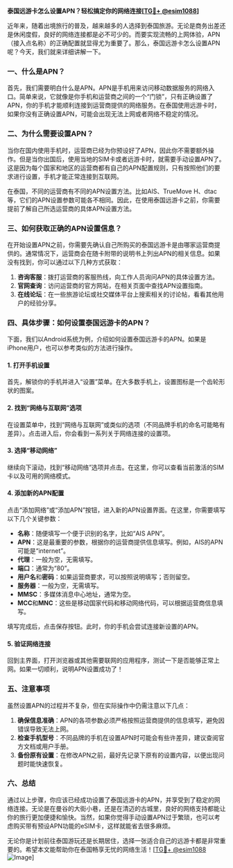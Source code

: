 **泰国远游卡怎么设置APN？轻松搞定你的网络连接[[TG💪+ @esim1088](https://t.me/s/esim1088)]**

近年来，随着出境旅行的普及，越来越多的人选择到泰国旅游。无论是商务出差还是休闲度假，良好的网络连接都是必不可少的。而要实现流畅的上网体验，APN（接入点名称）的正确配置就显得尤为重要了。那么，泰国远游卡怎么设置APN呢？今天，我们就来详细讲解一下。

### **一、什么是APN？**

首先，我们需要明白什么是APN。APN是手机用来访问移动数据服务的网络入口。简单来说，它就像是你手机和运营商之间的一个“门锁”，只有正确设置了APN，你的手机才能顺利连接到运营商提供的网络服务。在泰国使用远游卡时，如果你没有正确设置APN，可能会出现无法上网或者网络不稳定的情况。

### **二、为什么需要设置APN？**

当你在国内使用手机时，运营商已经为你预设好了APN，因此你不需要额外操作。但是当你出国后，使用当地的SIM卡或者远游卡时，就需要手动设置APN了。这是因为每个国家和地区的运营商都有自己的APN配置规则，只有按照他们的要求进行设置，手机才能正常连接到互联网。

在泰国，不同的运营商有不同的APN设置方法。比如AIS、TrueMove H、dtac等，它们的APN设置参数可能各不相同。因此，在使用泰国远游卡之前，你需要提前了解自己所选运营商的具体APN设置方法。

### **三、如何获取正确的APN设置信息？**

在开始设置APN之前，你需要先确认自己所购买的泰国远游卡是由哪家运营商提供的。通常情况下，运营商会在随卡附带的说明书上列出APN的相关信息。如果没有找到，你可以通过以下几种方式获取：

1. **咨询客服**：拨打运营商的客服热线，向工作人员询问APN的具体设置方法。
2. **官网查询**：访问运营商的官方网站，在相关页面中查找APN设置指南。
3. **在线论坛**：在一些旅游论坛或社交媒体平台上搜索相关的讨论帖，看看其他用户的经验分享。

### **四、具体步骤：如何设置泰国远游卡的APN？**

下面，我们以Android系统为例，介绍如何设置泰国远游卡的APN。如果是iPhone用户，也可以参考类似的方法进行操作。

#### **1. 打开手机设置**

首先，解锁你的手机并进入“设置”菜单。在大多数手机上，设置图标是一个齿轮形状的图案。

#### **2. 找到“网络与互联网”选项**

在设置菜单中，找到“网络与互联网”或类似的选项（不同品牌手机的命名可能略有差异）。点击进入后，你会看到一系列关于网络连接的设置项。

#### **3. 选择“移动网络”**

继续向下滚动，找到“移动网络”选项并点击。在这里，你可以查看当前激活的SIM卡以及可用的网络模式。

#### **4. 添加新的APN配置**

点击“添加网络”或“添加APN”按钮，进入新的APN设置界面。在这里，你需要填写以下几个关键参数：

- **名称**：随便填写一个便于识别的名字，比如“AIS APN”。
- **APN**：这是最重要的参数，根据你的运营商提供信息填写。例如，AIS的APN可能是“internet”。
- **代理**：一般为空，无需填写。
- **端口**：通常为“80”。
- **用户名**和**密码**：如果运营商要求，可以按照说明填写；否则留空。
- **服务器**：一般为空，无需填写。
- **MMSC**：多媒体消息中心地址，通常为空。
- **MCC**和**MNC**：这些是移动国家代码和移动网络代码，可以根据运营商信息填写。

填写完成后，点击保存按钮。此时，你的手机会尝试连接新设置的APN。

#### **5. 验证网络连接**

回到主界面，打开浏览器或其他需要联网的应用程序，测试一下是否能够正常上网。如果一切顺利，说明APN设置成功了！

### **五、注意事项**

虽然设置APN的过程并不复杂，但在实际操作中仍需注意以下几点：

1. **确保信息准确**：APN的各项参数必须严格按照运营商提供的信息填写，避免因错误导致无法上网。
2. **检查手机型号**：不同品牌的手机在设置APN时可能会有些许差异，建议查阅官方文档或用户手册。
3. **备份原有设置**：在修改APN之前，最好先记录下原有的设置内容，以便出现问题时能快速恢复。

### **六、总结**

通过以上步骤，你应该已经成功设置了泰国远游卡的APN，并享受到了稳定的网络连接。无论是在曼谷的大街小巷，还是在清迈的古城里，良好的网络支持都能让你的旅行更加便捷和愉快。当然，如果你觉得手动设置APN过于繁琐，也可以考虑购买带有预设APN功能的eSIM卡，这样就能省去很多麻烦。

无论你是计划前往泰国游玩还是长期居住，选择一张适合自己的远游卡都是非常重要的。希望本文能帮助你在泰国畅享无忧的网络生活！[[TG💪+ @esim1088](https://t.me/s/esim1088) ![Image](https://i.postimg.cc/4NQfJmqS/Snipaste-2025-05-13-00-14-12.png)]